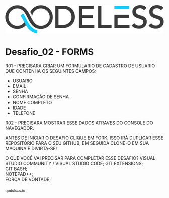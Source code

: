 ![logo](https://github.com/gitqodeless/gitqodeless/blob/main/logo1.png?raw=true)

# Desafio_02 - FORMS
R01 - PRECISARA CRIAR UM FORMULARIO DE CADASTRO DE USUARIO QUE CONTENHA OS SEGUINTES CAMPOS:
  * USUARIO
  * EMAIL
  * SENHA
  * CONFIRMAÇÃO DE SENHA
  * NOME COMPLETO
  * IDADE
  * TELEFONE
  
R02 - PRECISARA MOSTRAR ESSE DADOS ATRAVES DO CONSOLE DO NAVEGADOR.

ANTES DE INICIAR O DESAFIO CLIQUE EM FORK, ISSO IRÁ DUPLICAR ESSE REPOSITÓRIO PARA O SEU GITHUB, EM SEGUIDA CLONE-O EM SUA MÁQUINA E DIVIRTA-SE!

O QUE VOCÊ VAI PRECISAR PARA COMPLETAR ESSE DESAFIO?
VISUAL STUDIO COMMUNITY / VISUAL STUDIO CODE; GIT EXTENSIONS; \
GIT BASH; \
NOTEPAD++; \
FORÇA DE VONTADE;

[<sub>qodeless.io<sub>](https://qodeless.io)
